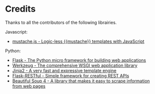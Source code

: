 # Credits

Thanks to all the contributors of the following librairies.

Javascript:
* [mustache.js - Logic-less {{mustache}} templates with JavaScript](https://github.com/janl/mustache.js)

Python:
* [Flask -  The Python micro framework for building web applications](https://github.com/pallets/flask/)
* [Werkzeug - The comprehensive WSGI web application library](https://github.com/pallets/Werkzeug)
* [Jinja2 - A very fast and expressive template engine](https://github.com/pallets/jinja/)
* [Flask-RESTful - Simple framework for creating REST APIs](https://github.com/flask-restful/flask-restful)
* [Beautiful Soup 4 - A library that makes it easy to scrape information from web pages](https://www.crummy.com/software/BeautifulSoup/)
